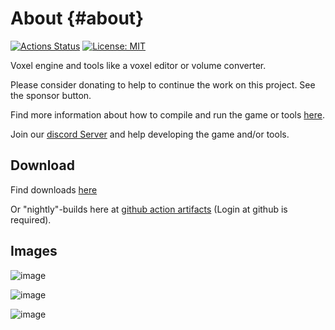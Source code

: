 # About {#about}

[![Actions Status](https://github.com/mgerhardy/vengi/workflows/build/badge.svg)](https://github.com/mgerhardy/vengi/actions)
 [![License: MIT](https://img.shields.io/badge/License-MIT-yellow.svg)](https://opensource.org/licenses/MIT)

Voxel engine and tools like a voxel editor or volume converter.

Please consider donating to help to continue the work on this project. See the sponsor button.

Find more information about how to compile and run the game or tools [here](https://mgerhardy.github.io/vengi/).

Join our [discord Server](https://discord.gg/AgjCPXy) and help developing the game and/or tools.

## Download

Find downloads [here](https://github.com/mgerhardy/vengi/releases/)

Or "nightly"-builds here at [github action artifacts](https://github.com/mgerhardy/vengi/actions) (Login at github is required).

## Images

![image](https://raw.githubusercontent.com/wiki/mgerhardy/vengi/images/voxedit-new-ui.png)

![image](https://raw.githubusercontent.com/wiki/mgerhardy/vengi/images/gliding-2020-02-23.png)

![image](https://raw.githubusercontent.com/wiki/mgerhardy/vengi/images/reflective_water_surface.png)
